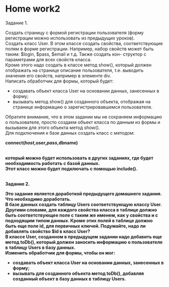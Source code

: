 # <b>Home work2</b>

Задание 1.<br>

Создать страницу с формой регистрации пользователя (форму регистрации можно использовать из предыдущих уроков).<br>
Создать класс User. В этом классе создать свойства, соответствующие полям в форме регистрации. Например, набор свойств может быть таким: $login, $pass, $email и т.д. Также создать кон- структор с параметрами для всех свойств класса.<br>
Кроме этого надо создать в классе метод show(), который должен отображать на странице описание пользователя, т.е. выводить значения его свойств, например в элементе div.<br>
Написать обработчик для формы, который будет:
<ul>
<li>создавать объект класса User на основании данных, занесенных в форму;</li>
<li>вызывать метод show() для созданного объекта, отображая на странице информацию о зарегистрировавшемся пользователе.</li>
</ul>
Обратите внимание, что в этом задании мы не сохраняем информацию о пользователе, просто создаем объект класса по данным из формы и вызываем для этого объекта метод show().<br>
Для подключения к базе данных создать класс с методом:<br>

<b>connect($host,$user,$pass,$dbname)<b><br><br>
  
который можно будет использовать в других заданиях, где будет необходимость работать с базой данных.<br>
Этот класс можно будет подключать с помощью include().

<br>Задание 2.<br>

Это задание является доработкой предыдущего домашнего задания.<br>
<b>Что необходимо доработать.<b><br>
В базе данных создать таблицу Users соответствующую классу User. Другими словами, для каждого свойства класса в таблице должно быть соответствующее поле с таким же именем, как у свойства и с подходящим типом данных. Кроме этих полей в таблице должно быть еще поле id, для первичных ключей. Подумайте, надо ли добавлять свойство $id в класс User?<br>
В классе User, созданном в предыдущем задании надо добавить еще метод toDb(), который должен заносить информацию о пользователе в таблицу Users в базу данных.<br>
Изменить обработчик для формы, чтобы он мог:<br>
<ul>
<li>создавать объект класса User на основании данных, занесенных в форму;</li>
<li>вызывать для созданного объекта метод toDb(), добавляя созданный объект в базу данных в таблицу Users.</li>
</ul>
